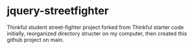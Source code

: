 # jquery-streetfighter
Thinkful student street-fighter project forked from Thinkful starter code initially, reorganized directory structer on my computer, then created this github project on main.
